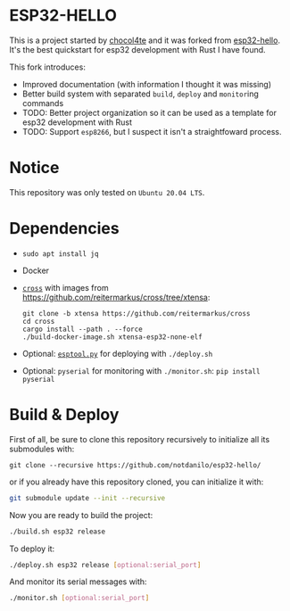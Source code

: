 # ESP32-HELLO

This is a project started by [chocol4te](https://github.com/chocol4te) and it was forked from [esp32-hello](https://github.com/chocol4te/esp32-hello). It's the best quickstart for esp32 development with Rust I have found.

This fork introduces:

* Improved documentation (with information I thought it was missing)
* Better build system with separated `build`, `deploy` and `monitor`ing commands
* TODO: Better project organization so it can be used as a template for esp32 development with Rust
* TODO: Support `esp8266`, but I suspect it isn't a straightfoward process.

# Notice

This repository was only tested on `Ubuntu 20.04 LTS`.

# Dependencies

- `sudo apt install jq`
- Docker
- [`cross`](https://github.com/rust-embedded/cross) with images
  from https://github.com/reitermarkus/cross/tree/xtensa:
  
  ```
  git clone -b xtensa https://github.com/reitermarkus/cross
  cd cross
  cargo install --path . --force
  ./build-docker-image.sh xtensa-esp32-none-elf
  ```
- Optional: [`esptool.py`](https://github.com/espressif/esptool) for deploying with `./deploy.sh`
- Optional: `pyserial` for monitoring with `./monitor.sh`: `pip install pyserial`

# Build & Deploy

First of all, be sure to clone this repository recursively to initialize all its submodules with:
```
git clone --recursive https://github.com/notdanilo/esp32-hello/
```

or if you already have this repository cloned, you can initialize it with:

```bash
git submodule update --init --recursive
```

Now you are ready to build the project:

```bash
./build.sh esp32 release
```

To deploy it:

```bash
./deploy.sh esp32 release [optional:serial_port]
```

And monitor its serial messages with:

```bash
./monitor.sh [optional:serial_port]
```
